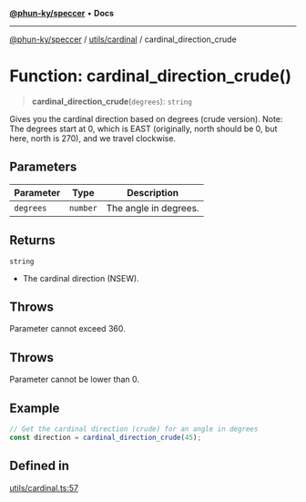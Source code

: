 [**@phun-ky/speccer**](../../../README.md) • **Docs**

***

[@phun-ky/speccer](../../../README.md) / [utils/cardinal](../README.md) / cardinal\_direction\_crude

# Function: cardinal\_direction\_crude()

> **cardinal\_direction\_crude**(`degrees`): `string`

Gives you the cardinal direction based on degrees (crude version).
Note: The degrees start at 0, which is EAST (originally, north should be 0, but here, north is 270),
and we travel clockwise.

## Parameters

| Parameter | Type | Description |
| ------ | ------ | ------ |
| `degrees` | `number` | The angle in degrees. |

## Returns

`string`

- The cardinal direction (NSEW).

## Throws

Parameter cannot exceed 360.

## Throws

Parameter cannot be lower than 0.

## Example

```ts
// Get the cardinal direction (crude) for an angle in degrees
const direction = cardinal_direction_crude(45);
```

## Defined in

[utils/cardinal.ts:57](https://github.com/phun-ky/speccer/blob/main/src/utils/cardinal.ts#L57)

